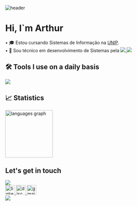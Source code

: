 ![header](https://capsule-render.vercel.app/api?type=Waving&color=092e20&height=200&section=header&text=Fullstack%20Developer&fontSize=60&animation=fadeIn&fontColor=ffffff)
<h1 align="left">Hi, I`m Arthur</h1>

<p align="left">
• 🎓 Estou cursando Sistemas de Informação na <a href="https://www.unip.br/">UNIP</a>.<BR>
• 🧠 Sou técnico em desenvolvimento de Sistemas pela <a href="https://etecsp.cps.sp.gov.br/pagina-exemplo-2/</a>.<BR>
</p>
<BR>
## 🚀 My Tech Stack

<p align="left">
    <a href="https://skillicons.dev">
        <img src="https://skillicons.dev/icons?i=html,css,sass,tailwind,python"/>
        <img src="https://skillicons.dev/icons?i=html,css,sass,tailwind,python,flask"/>
    </a>
</p>

## 🛠️ Tools I use on a daily basis

<p align="left">
    <a href="https://skillicons.dev">
        <img src="https://skillicons.dev/icons?i=vscode,git,postman,gcp"/>
    </a>
</p>

## 📈 Statistics

<div align="left">
  <img src="https://github-readme-stats.vercel.app/api/top-langs?username=arthurscarpin&locale=en&hide_title=false&layout=compact&card_width=320&langs_count=5&theme=dark&hide_border=false&order=2" height="150" alt="languages graph"  />
</div>

## Let's get in touch

<img src="https://capsule-render.vercel.app/api?type=waving&color=092e20&height=120&section=footer"/>
<div align="left">
    <a href="https://www.linkedin.com/in/dev-arthurscarpin" target="_blank">
        <img src="https://img.shields.io/static/v1?message=LinkedIn&logo=linkedin&label=&color=0077B5&logoColor=white&labelColor=&style=for-the-badge" height="30" alt="linkedin logo"/>
    </a>
    <a href="https://discord.com/channels/@_arthurscarpin" target="_blank">
        <img src="https://img.shields.io/static/v1?message=Discord&logo=discord&label=&color=7289DA&logoColor=white&labelColor=&style=for-the-badge" height="30" alt="discord logo"/>
    </a>
    <a href = "mailto:scarpinarthur.dev@gmail.com" target="_blank">
      <img loading="lazy" src="https://img.shields.io/badge/Gmail-D14836?style=for-the-badge&logo=gmail&logoColor=white" target="_blank" height="30" alt="gmail logo">
    </a>
</div>

<img src="https://capsule-render.vercel.app/api?type=waving&color=092e20&height=120&section=footer"/>
